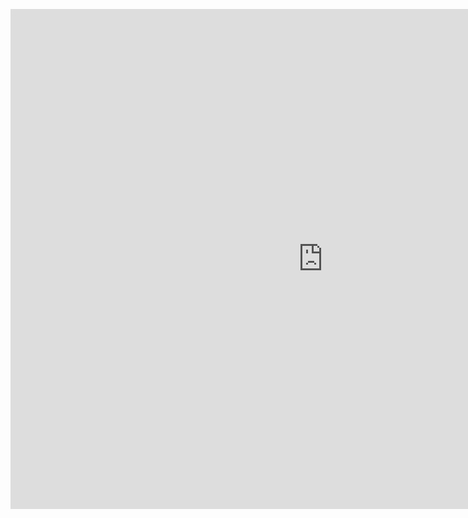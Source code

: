 <div>
	<p align="center">
<iframe src="https://flimp.me/DL-postcard-embed?em=Y"  webkitallowfullscreen mozallowfullscreen allowfullscreen frameborder="0"  style="width: 1000px; height: 800px;"></iframe>
	</p>
</div>

<!--
<div>
	<p align="center">
		<img src="img/money_slide1_cropped_V1-01.png" style='width:80%;' border="0" alt="Dynamic Light Blood Flow Image" class="center" >	
	</p>
</div>
-->
<!--
<div>
	<p align="center">
<iframe src="https://flimp.me/Dynamic-Light-Video-embed?em=Y"  webkitallowfullscreen mozallowfullscreen allowfullscreen frameborder="0"  style="width: 95%; height: 420px;"></iframe>
	</p>
</div>
-->
<!--
<div>
	<p>
 		Dynamic Light develops algorithm and software technology that harnesses the dynamics of light for better healthcare.  Our patented technology enables continuous blood flow monitoring of the brain surface using the principles of dynamic light scattering to generate ‘speckle’ images, which yield non-invasive, real-time, continuous, and quantitative visualization of blood flow in living tissues.  Blood flow visualization is a critical parameter for successful surgical procedures. The current technology for this is 60 years old, cumbersome, and low resolution.  More importantly, the current technology can only monitor blood flow at a single time point, thus allowing most malfunctions of the brain system, such as stroke, to go undetected.  Dynamic Light’s technology can be easily integrated into a variety of existing surgical platforms for rapid market penetration and it has potential new markets beyond surgical imaging.
	</p>
</div>
-->
